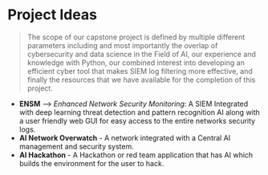 # Project Ideas
> The scope of our capstone project is defined by multiple different parameters including and most importantly the overlap of cybersecurity and data science in the
> Field of AI, our experience and knowledge with Python, our combined interest into developing an efficient cyber tool that makes SIEM log filtering more effective, and finally the resources that we have available for the completion of this project.

- **ENSM** --> *Enhanced Network Security Monitoring*: A SIEM Integrated with deep learning threat detection and pattern recognition AI along with a user friendly web GUI for easy access to the entire networks security logs.
- **AI Network Overwatch** - A network integrated with a Central AI management and security system.
- **AI Hackathon** - A Hackathon or red team application that has AI which builds the environment for the user to hack.
